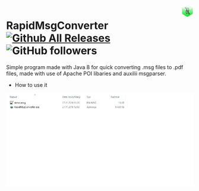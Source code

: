 <img src="./images/icon.png" align="right">

# RapidMsgConverter [![Github All Releases](https://img.shields.io/github/downloads/Bajtas/RapidMsgConverter/total.svg?style=flat-square)]() ![GitHub followers](https://img.shields.io/github/followers/bartlomiejzuber.svg?label=Follow&style=social)
Simple program made with Java 8 for quick converting .msg files to .pdf files, made with use of Apache POI libaries and auxilii msgparser.

* How to use it

<a href="#"><img src="./demo/usage_example.gif" align="center"></a>
